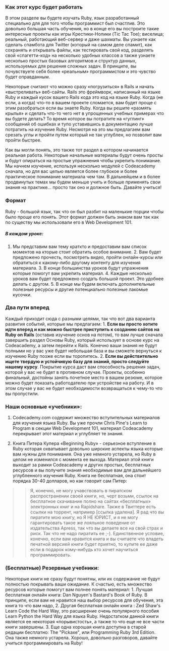 ### Как этот курс будет работать

В этом разделе вы будете изучать Ruby, язык разработанный специально для для того чтобы программист был счастлив. Это довольно большая часть обучения, но в конце его вы построите такие интересные проекты как игры Крестики-Нолики (Tic Tac Toe); виселица; реальный, работающий веб-сервер и даже шахматы.
Вы узнаете как сделать спамбота для Twitter (который на самом деле спамит), как сохранять и открывать файлы, как тестировать свой код, разделять свой «спагетти-код» на несколько удобных классов а также узнаете несколько простых базовых алгоритмов и структур данных, используемых для решения сложных задач. В принципе, вы  почувствуете себя более «реальным» программистом и это чувство будет оправданным.

Некоторые считают что можно сразу «погрузиться» в Rails  и начать «выстреливать» веб-сайты. Rails это фреймворк, написанный на языке Ruby и каждый кусок вашего Rails кода это код на языке Ruby. Когда (не если, а когда) что-то в вашем проекте сломается, вам будет проще с этим разобраться если вы знаете Ruby. Когда вы решите «размять крылья» и сделать что-то чего нет в упрощенных учебных примерах что вы будете делать? То время которое вы потратите на «гуглинг» сообщений об ошибках и тупо уставившись в документацию лучше потратить на изучение Ruby. Несмотря на это мы предлагаем вам  срезать углы и пройти путем который не так углублен, но позволит вам пройти быстрее.

Как вы могли понять, это также тот раздел в котором начинается реальная работа. Некоторые начальные материалы будут очень просты и будут опираться на простые упражнения чтобы укрепить понимание. Мы начнем изучение, используя несколько модулей с Codeacademy сначала, но для вас целью является более глубокое и более практическое понимание материала чем там. В дальнейшем и в более продвинутых темах мы будем меньше учить и больше применять свои знания на практике… просто так оно и должное быть. Давайте учиться!

### Формат

Ruby - большой язык, так что он был разбит на маленькие порции чтобы было проще его понять. Этот формат должен быть знаком вам так как по существу мы использовали его в Web Development 101.
##### В каждом уроке:
 1.  Мы представим вам тему краткто и предоставим вам список моментов на кторые стоит обратить особое внимание.
	2.	Вам будет предложено прочесть, посмотреть видео, пройти онлайн-курсы или обратиться к какому-либо другому контенту для изучения материала.
	3. В конце большинства уроков будут упражнения которые помогут 	вам укрепить материал.
	4.	Каждые несколько уроков вам будет предложено создать большой проект. Это удобнее делать с другом.
	5.	В конце мы будем включать дополнительные полезные ресурсы и другие потенциально полезные лакомые кусочки.

### Два пути вперед
Каждый приходит сюда с разными целями, так что вот два варианта развития событий, которые мы предлагаем:
	1.	**Если вы просто хотите идти вперед и как можно быстрее приступить к созданию сайтов на Ruby on Rails** (оставив изучение основ на потом), то вам лучше сначала завершить раздел Основы Ruby, который использует в основе курс на Codeacademy, а затем перейти к Rails. Конечно ваши знания не будут полными но у вас уже будет небольшая база и вы сможете вернуться к изучению Ruby позже если вы торопитесь.
	2.	**Если вы действительно ищете твердую и устойчивую базу для знаний, просто следуйте нашему курсу**. Покрытие курса даст вам способность решения задач, которой у вас не будет в противном случае. Проекты, особенно финальный, достойны занять почетное место в вашем резюме, которое можно будет показать работодателю при устройстве на работу. И в этом случае у вас не будет необходимости возвращаться к чему-то что вы пропустили.

### Наши основные «учебники»:
1. Codecademy.com содержит множество вступительных материалов для изучения языка Ruby. Вы уже прочли Chris Pine's Learn to Program в секции Web Development 101, материал Codeacademy перекрывает этот материал и углубляет те знания.

2. Книга Питера Купера «Beginning Ruby» - серьезное вступление в Ruby которая охватывает довольно широкие аспекты языка которые вам нужны для понимания. Она уже немного устарела, но Ruby в целом не изменился с момента ее выхода. Материал этой книги выходит за рамки Codeacademy и других простых, бесплатных ресурсов и вы получите знания необходимые вам для дальнейшего углубленного изучения Ruby. Книга не бесплатная, она стоит порядка 30-40 долларов, но как говорит сам 	Питер: 
>>Я, конечно, не могу учавствовать в пиратском распространении своей книги, но, черт возьми, ссылок на бесплатное скачивание полно на сайтах «бесплатных» электронных книг и на Rapidshare. Также в Твиттере есть ссылки на торрент, например [ссылка удалена]. Я рад что вы пиратите мою книгу, но Я НЕ ЮРИСТ, и я не могу гарантировать такое же лояльное поведение от издательства Apress, так что вы делаете все на свой страх и риск. Так что не надо пиратить ее ;-). Единственное условие, конечно, если вам нравится книга и вы считаете что владеть печатной версией книги будет приятно, то купите ее даже если в подарок кому-нибудь кто хочет научиться программировать.

### (Бесплатные) Резервные учебники:

Некоторые книги не сразу будут понятны, или их содержание не будут полностью покрывать ваши ожидание. К счастью, есть множество ресурсов которые помогут вам полнее понять материал:
	1.	Лучшая бесплатная онлайн книга: Dan Nguyen's Bastard's Book of Ruby.  В принципе, если вам не нравится наш выбор ресурсов для обучения, эта книга то что вам надо,
	2.	Другая бесплатная онлайн книга : Zed Shaw's Learn Code the Hard Way,  это расширение очень популярного пособия Learn Python the Hard Way для языка Ruby. Недостатком данной книги является ее некоторая «порывистость», а также то что еще не все части книги завершены.
	3.	Еще одна хорошая книга доступна в старой редации бесплатно: The "Pickaxe", или Programming Ruby 3rd Edition. Она также немного устарела.
Хорошо, довольно разговоров, давайте учиться программировать на Ruby!
